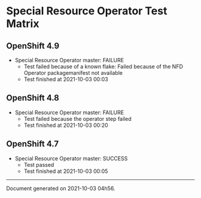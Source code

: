 
Special Resource Operator Test Matrix
=====================================

OpenShift 4.9
-------------


* Special Resource Operator master: FAILURE
  - Test failed because of a known flake: Failed because of the NFD Operator packagemanifest not available
  - Test finished at 2021-10-03 00:03

OpenShift 4.8
-------------


* Special Resource Operator master: FAILURE
  - Test failed because the operator step failed
  - Test finished at 2021-10-03 00:20

OpenShift 4.7
-------------


* Special Resource Operator master: SUCCESS
  - Test passed
  - Test finished at 2021-10-03 00:05


---
Document generated on 2021-10-03 04h56.
